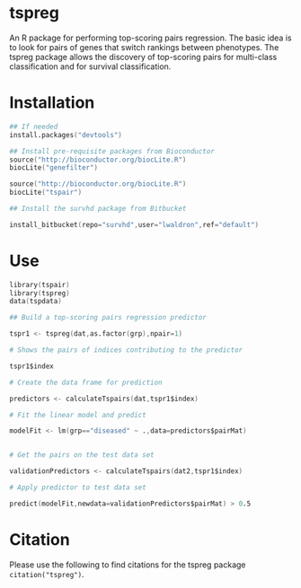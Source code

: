 tspreg
======

An R package for performing top-scoring pairs regression. The basic idea is to look for pairs of genes that 
switch rankings between phenotypes. The tspreg package allows the discovery of top-scoring pairs for multi-class
classification and for survival classification. 


Installation
======


```S
## If needed
install.packages("devtools")

## Install pre-requisite packages from Bioconductor
source("http://bioconductor.org/biocLite.R")
biocLite("genefilter")

source("http://bioconductor.org/biocLite.R")
biocLite("tspair")

## Install the survhd package from Bitbucket

install_bitbucket(repo="survhd",user="lwaldron",ref="default")

```

Use
======

```S
library(tspair)
library(tspreg)
data(tspdata)

## Build a top-scoring pairs regression predictor

tspr1 <- tspreg(dat,as.factor(grp),npair=1)

# Shows the pairs of indices contributing to the predictor

tspr1$index

# Create the data frame for prediction

predictors <- calculateTspairs(dat,tspr1$index)

# Fit the linear model and predict

modelFit <- lm(grp=="diseased" ~ .,data=predictors$pairMat)


# Get the pairs on the test data set

validationPredictors <- calculateTspairs(dat2,tspr1$index)

# Apply predictor to test data set

predict(modelFit,newdata=validationPredictors$pairMat) > 0.5

```


Citation
======

Please use the following to find citations for the tspreg package `citation("tspreg")`.





